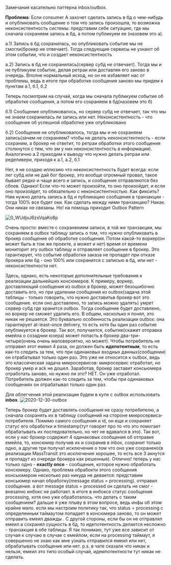 Замечания касательно паттерна inbox/outbox.

**Проблема**: Если consumer A захочет сделать запись в бд о чем-нибудь и опубликовать сообщение о том что запись произошла, то возможна неконсистентность системы: представим себе ситуацию,
где мы сначала сохраняем запись в бд, а потом публикуем ее (назовем это а).

а.1) Запись в бд сохранилась, но опубликовать событие мы не смогли(брокер не отвечает). Тогда следующие сервисы не узнают об этом событии, что и создает неконсистентность

а.2) Запись в бд не сохранилась(сервер субд не отвечает). Тогда мы и не публикуем событие, делая ретраи или доставляя его заново в очередь. Вполне нормальный исход, но он не избавляет нас
от проблемы, ведь в итоге при обработке сообщения заново мы придем к пунктам а.1, б.1, б.2

Теперь посмотрим на случай, когда мы сначала публикуем событие об обработке сообщения, а потом его сохраняем в бд(назовем это б)

б.1) Сообщение опубликовалось, но сервер субд не отвечает, так что мы не знаем сохранилась ли запись или нет. Неконсистентность - что сообщение об успешной обработке уже опубликовано

б.2) Сообщение не опубликовалось, тогда мы и не сохраняем запись(зачем не сохраняем? чтобы не делать неконсистентность - если сохраним, а брокер не ответит, то ретраи обработки этого сообщения
столкнутся с тем, что эм у них неконсистентность в информации). Аналогично а.2 приходим к выводу что нужно делать ретраи или ределивери, приходя к а.1, а.2, б.1

Нет, я не создаю иллюзию что неконсистентность будет всегда: если лег субд или не дай бог брокер, это вообще огромный провал, такое бывает редко и чаще всего и запись, и сообщение отправляются
без сбоев. Однако! Если что-то может произойти, то оно произойдет, и если оно произойдет, то обязательно с неконсистентностью. Как фиксить? Нам нужно делать запись в бд и публикацию сообщения
в транзакции - тогда 100% все будет оки. Как сделать между ними транзакцию? Никак. Они никак не связаны. Но! на помощь приходит Outbox Pattern

![0_WUdjvJ6zsVqaKo8p](https://github.com/user-attachments/assets/f31067f3-06d8-42b1-a684-4d19dc86c82d)

Очень просто: вместе с сохранением записи, в той же транзакции, мы сохраняем в outbox таблицу запись о том, что нужно опубликовать в брокер сообщение об обработке сообщения. Потом какой-то
воркер(он может быть в том же проекте, а может и нет) время от времени мониторит эту outbox таблицу и отправляет сообщение в брокер. Это гарантирует, что событие обработки заказа не пропадет
при отказе брокера или бд - оно 100% или сохранится с записью в бд, или нет - неконсистентности нет. 

Здесь, однако, есть некоторые дополнительные требования к реализации дальнейших консюмеров. К примеру, воркер, доставляющий сообщения из outbox в брокер, может безошибочно доставить его,
но при удалении сообщения из outbox(задача этой таблицы - только говорить, что нужно доставитьв брокер вот это сообщение. если оно доставлено, то запись можно удалять) умрет сервер субд где хранится outbox. 
Тогда сообщение будет доставлено, но воркер не сможет удалить его. В общем,
насколько я понял, это никак не решается. Это буквально особенность реализации outbox: она гарантирует at-least-once delivery, то есть хотя бы один раз событие опубликуется в брокер.
Так вот, получается, событие(скажет отправка емейла о созаднии юзера) может попасть в брокер два-три-четыре(очень очень маловероятно, но может). Чтобы потребитель не отправил этот емеил 4 раза,
он должен быть **идепотентным**, то есть как-то следить за тем, что при одинаковых входных данных(сообщении) он отрабатывал только один раз. Это уже не относится к outbox, ведь это
классическая задача микросервисов: микросервис отработал, но брокер умер и ack не дошел. Заработав, брокер заставит консьюмера отработать заново, но нужно ли это? НЕТ. Он уже отработал. Потребитель
должен как-то следить за тем, чтобы при одинаковых сообщениях он отрабатывал только один раз. 

Для облегчения этой реализации будем в купе с outbox использовать **inbox**. 
![2020-12-30-outbox](https://github.com/user-attachments/assets/18fd0aad-0706-4580-9bd0-48bfe124eef9)

Теперь брокер будет доставлять сообщения не сразу потребителю, а сначала сохранять их в таблицу сообщений на стороне микросервиса-потребителя. Помимо самого сообщения и id, он еще и сохраняет
статус его обработки и timestamp(тут говорят про то что это помогает обрабатывать их последовательно, но чет не вдавался в это). Так вот, если у нас брокер содержит 4 одинаковых сообщения
об отправке емейла, то, консюмер получив их и сохранив в inbox, сохранит только одно, а другие три получат исключение о том что оно уже сохранено(в реализации MassTransit это исключение
хорошее, то есть все 3 акнутся и пропадут из очереди брокера как решенные). Отлично! теперь у нас только одно - **exactly once** - сообщение, которое нужно обработать консюмеру. Однако,
проблема обрабокти этого сообщения консьюмером несколько раз никуда не девается: представим консьюмер начал обработку(message status = processing). отправил сообщение. а вот message status
= processed он сделать не смог - внезапно инбокс не работает. в итоге в инбоксе статус сообщения processing, хотя оно уже обработалось. что делать с таким сообщением? дальше я уже плыву
в этом вопросе, ведь инфы об этом крайне мало. если мы настроим политику так, что status = processing с определенным таймаутом попадает в консюмера заново, то он может отправить емеил дважды
. С другой стороны, если бы он не отправлял емеил а сохранял сущность в бд, то идепотентность делается несложно - транзакция в обе таблицы. Я так понимаю, тут уже все зависит от случая к случаю
в случае с емейлом, если на processing таймаут, я совершенно не знаю как мне узнать отправился емеил или нет, обрабатывать сообщение или нет. p.s. в чате сказали что никак и нельзя, емеил это 
типо особый случай, идемпотентности тут никак не сделать. 
